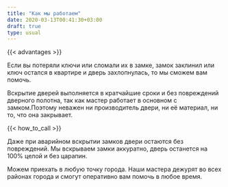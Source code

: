 ```yaml
---
title: "Как мы работаем"
date: 2020-03-13T00:41:30+03:00
draft: true
type: usual
---
```


{{< advantages >}}

Если вы потеряли ключи или сломали их в замке, замок заклинил или ключ остался в квартире и дверь захлопнулась, то мы сможем вам помочь. 

Вскрытие дверей выполняется в кратчайшие сроки и без повреждений дверного полотна, так как мастер работает в основном с замком.Поэтому неважен ни производитель двери, ни её материал, ни то, что она закрывает.

{{< how_to_call >}}

Даже при аварийном вскрытии замков двери остаются без повреждений. Мы вскрываем замки аккуратно, дверь останется на 100% целой и без царапин. 

Можем приехать в любую точку города. Наши мастера дежурят во всех районах города и смогут оперативно вам помочь в любое время.